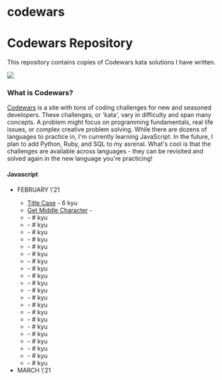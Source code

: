 # codewars
<h1>Codewars Repository</h1>

This repository contains copies of Codewars kata solutions I have written.

<img src="https://www.codewars.com/users/bjorkypie/badges/large">

<h3>What is Codewars?</h3>
<p><a href="https://www.codewars.com/">Codewars</a> is a site with tons of coding challenges for new and seasoned developers. These challenges, or 'kata', vary in difficulty and span many concepts. A problem might focus on programming fundamentals, real life issues, or complex creative problem solving. While there are dozens of languages to practice in, I'm currently learning JavaScript. In the future, I plan to add Python, Ruby, and SQL to my asrenal. What's cool is that the challenges are available across languages - they can be revisited and solved again in the new language you're practicing!</p>


<h4>Javascript</h4>
<ul>
  <li>FEBRUARY \'21</li>
  <ul>
    <li><a href="https://github.com/bjorkypie/codewars/blob/main/javascript/title_case.js">Title Case</a> - 6 kyu</li>
    <li><a href="#">Get Middle Character</a> - </li>
    <li><a href="#"></a> - # kyu</li>
    <li><a href="#"></a> - # kyu</li>
    <li><a href="#"></a> - # kyu</li>
    <li><a href="#"></a> - # kyu</li>
    <li><a href="#"></a> - # kyu</li>
    <li><a href="#"></a> - # kyu</li>
    <li><a href="#"></a> - # kyu</li>
    <li><a href="#"></a> - # kyu</li>
    <li><a href="#"></a> - # kyu</li>
    <li><a href="#"></a> - # kyu</li>
    <li><a href="#"></a> - # kyu</li>
    <li><a href="#"></a> - # kyu</li>
    <li><a href="#"></a> - # kyu</li>
    <li><a href="#"></a> - # kyu</li>
    <li><a href="#"></a> - # kyu</li>
    <li><a href="#"></a> - # kyu</li>
    <li><a href="#"></a> - # kyu</li>
    <li><a href="#"></a> - # kyu</li>
    <li><a href="#"></a> - # kyu</li>
    <li><a href="#"></a> - # kyu</li>
    <li><a href="#"></a> - # kyu</li>
  </ul>
  <li>MARCH \'21</li>
</ul>
